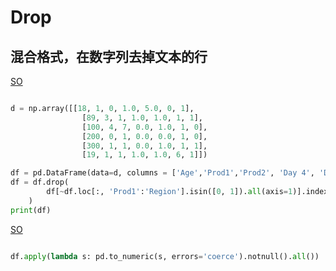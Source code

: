 

# Drop


## 混合格式，在数字列去掉文本的行


[SO](https://stackoverflow.com/questions/54953980/drop-rows-in-a-subset-of-columns-in-mixed-data-type-data-frame ":)")


```py

d = np.array([[18, 1, 0, 1.0, 5.0, 0, 1],
                [89, 3, 1, 1.0, 1.0, 1, 1],
                [100, 4, 7, 0.0, 1.0, 1, 0],
                [200, 0, 1, 0.0, 0.0, 1, 0],
                [300, 1, 1, 0.0, 1.0, 1, 1],
                [19, 1, 1, 1.0, 1.0, 6, 1]])

df = pd.DataFrame(data=d, columns = ['Age','Prod1','Prod2', 'Day 4', 'Day 5', 'Day 6', 'Region'])
df = df.drop(
		df[~df.loc[:, 'Prod1':'Region'].isin([0, 1]).all(axis=1)].index
	)    
print(df)

```


[SO](https://stackoverflow.com/questions/54426845/how-to-check-if-a-pandas-dataframe-contains-only-numeric-values-column-wise ":)")

```py

df.apply(lambda s: pd.to_numeric(s, errors='coerce').notnull().all())

```

